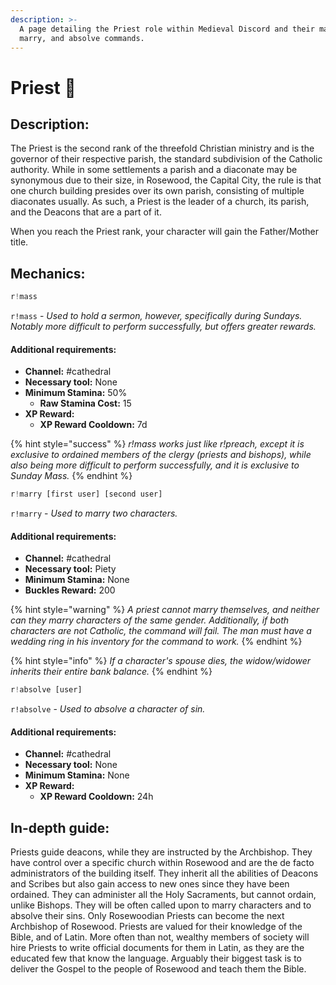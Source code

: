 ```yaml
---
description: >-
  A page detailing the Priest role within Medieval Discord and their mass,
  marry, and absolve commands.
---
```


# Priest 🙏

## Description:

The Priest is the second rank of the threefold Christian ministry and is the governor of their respective parish, the standard subdivision of the Catholic authority. While in some settlements a parish and a diaconate may be synonymous due to their size, in Rosewood, the Capital City, the rule is that one church building presides over its own parish, consisting of multiple diaconates usually. As such, a Priest is the leader of a church, its parish, and the Deacons that are a part of it. 

When you reach the Priest rank, your character will gain the Father/Mother title.

## Mechanics:

```javascript
r!mass
```

`r!mass` - _Used to hold a sermon, however, specifically during Sundays. Notably more difficult to perform successfully, but offers greater rewards._

#### Additional requirements:

* **Channel:** \#cathedral
* **Necessary tool:** None
* **Minimum Stamina:** 50%
  * **Raw Stamina Cost:** 15
* **XP Reward:** 
  * **XP Reward Cooldown:** 7d

{% hint style="success" %}
_r!mass works just like r!preach, except it is exclusive to ordained members of the clergy \(priests and bishops\), while also being more difficult to perform successfully, and it is exclusive to Sunday Mass._
{% endhint %}

```javascript
r!marry [first user] [second user]
```

`r!marry` - _Used to marry two characters._

#### Additional requirements:

* **Channel:** \#cathedral
* **Necessary tool:** Piety
* **Minimum Stamina:** None
* **Buckles Reward:** 200

{% hint style="warning" %}
_A priest cannot marry themselves, and neither can they marry characters of the same gender. Additionally, if both characters are not Catholic, the command will fail. The man must have a wedding ring in his inventory for the command to work._
{% endhint %}

{% hint style="info" %}
_If a character's spouse dies, the widow/widower inherits their entire bank balance._
{% endhint %}

```javascript
r!absolve [user]
```

`r!absolve` - _Used to absolve a character of sin._

#### Additional requirements:

* **Channel:** \#cathedral
* **Necessary tool:** None
* **Minimum Stamina:** None
* **XP Reward:** 
  * **XP Reward Cooldown:** 24h

## In-depth guide:

Priests guide deacons, while they are instructed by the Archbishop. They have control over a specific church within Rosewood and are the de facto administrators of the building itself. They inherit all the abilities of Deacons and Scribes but also gain access to new ones since they have been ordained. They can administer all the Holy Sacraments, but cannot ordain, unlike Bishops. They will be often called upon to marry characters and to absolve their sins. Only Rosewoodian Priests can become the next Archbishop of Rosewood. Priests are valued for their knowledge of the Bible, and of Latin. More often than not, wealthy members of society will hire Priests to write official documents for them in Latin, as they are the educated few that know the language. Arguably their biggest task is to deliver the Gospel to the people of Rosewood and teach them the Bible.

